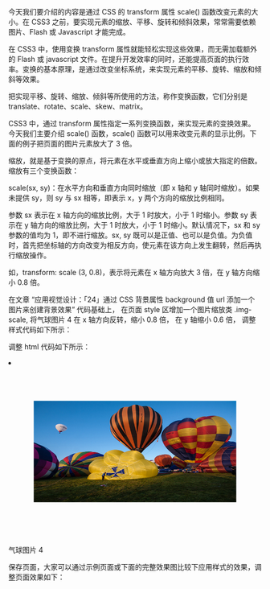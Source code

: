 今天我们要介绍的内容是通过 CSS 的 transform 属性 scale() 函数改变元素的大小。在 CSS3 之前，要实现元素的缩放、平移、旋转和倾斜效果，常常需要依赖图片、Flash 或 Javascript 才能完成。

在 CSS3 中，使用变换 transform 属性就能轻松实现这些效果，而无需加载额外的 Flash 或 javascript 文件。在提升开发效率的同时，还能提高页面的执行效率。变换的基本原理，是通过改变坐标系统，来实现元素的平移、旋转、缩放和倾斜等效果。


把实现平移、旋转、缩放、倾斜等所使用的方法，称作变换函数，它们分别是 translate、rotate、scale、skew、matrix。

CSS3 中，通过 transform 属性指定一系列变换函数，来实现元素的变换效果。今天我们主要介绍 scale() 函数，scale() 函数可以用来改变元素的显示比例。下面的例子把页面的图片元素放大了 3 倍。

<style type="text/css">

img {
  transform: scale(3);
}

</style>

缩放，就是基于变换的原点，将元素在水平或垂直方向上缩小或放大指定的倍数。缩放有三个变换函数：

scale(sx, sy)：在水平方向和垂直方向同时缩放（即 x 轴和 y 轴同时缩放）。如果未提供 sy，则 sy 与 sx 相等，即表示 x，y 两个方向的缩放比例相同。

参数 sx 表示在 x 轴方向的缩放比例，大于 1 时放大，小于 1 时缩小。参数 sy 表示在 y 轴方向的缩放比例，大于 1 时放大，小于 1 时缩小。默认情况下，sx 和 sy 参数的值均为 1，即不进行缩放。sx, sy 既可以是正值、也可以是负值。为负值时，首先把坐标轴的方向改变为相反方向，使元素在该方向上发生翻转，然后再执行缩放操作。


如，transform: scale (3, 0.8)，表示将元素在 x 轴方向放大 3 倍，在 y 轴方向缩小 0.8 倍。

在文章 “应用视觉设计：「24」通过 CSS 背景属性 background 值 url 添加一个图片来创建背景效果” 代码基础上， 在页面 style 区增加一个图片缩放类 .img-scale, 将气球图片 4 在 x 轴方向反转，缩小 0.8 倍， 在 y 轴缩小 0.6 倍， 调整样式代码如下所示：

<style type="text/css">

.img-scale {
  transform: scale(-0.8, 0.6);
}

</style>

调整 html 代码如下所示：

<li class="wide box-shadow" >
  <img src="../images/balloon4.jpg" alt="hot air balloon"  class="img-scale"/>
  <p>气球图片 4</p>
</li>
          
保存页面，大家可以通过示例页面或下面的完整效果图比较下应用样式的效果，调整页面效果如下：
